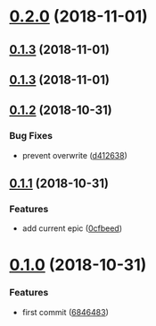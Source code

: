 <a name="0.2.0"></a>
# [0.2.0](https://github.com/TalkingData/rxloop-meta/compare/v0.1.3...v0.2.0) (2018-11-01)



<a name="0.1.3"></a>
## [0.1.3](https://github.com/TalkingData/rxloop-meta/compare/v0.1.2...v0.1.3) (2018-11-01)



<a name="0.1.3"></a>
## [0.1.3](https://github.com/TalkingData/rxloop-meta/compare/v0.1.2...v0.1.3) (2018-11-01)



<a name="0.1.2"></a>
## [0.1.2](https://github.com/TalkingData/rxloop-meta/compare/v0.1.1...v0.1.2) (2018-10-31)


### Bug Fixes

* prevent overwrite ([d412638](https://github.com/TalkingData/rxloop-meta/commit/d412638))



<a name="0.1.1"></a>
## [0.1.1](https://github.com/TalkingData/rxloop-meta/compare/v0.1.0...v0.1.1) (2018-10-31)


### Features

* add current epic ([0cfbeed](https://github.com/TalkingData/rxloop-meta/commit/0cfbeed))



<a name="0.1.0"></a>
# [0.1.0](https://github.com/TalkingData/rxloop-meta/compare/6846483...v0.1.0) (2018-10-31)


### Features

* first commit ([6846483](https://github.com/TalkingData/rxloop-meta/commit/6846483))



